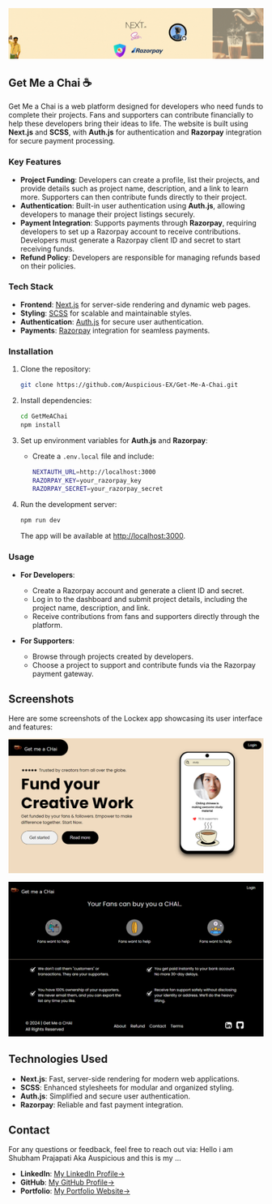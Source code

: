 [![MasterHead](https://github.com/Auspicious-EX/DailyWebDev/blob/main/Day%20112/get-me-a-chai/IMG/banner.gif?raw=true)](https://github.com/Auspicious-EX/DailyWebDev)


## Get Me a Chai ☕

Get Me a Chai is a web platform designed for developers who need funds to complete their projects. Fans and supporters can contribute financially to help these developers bring their ideas to life. The website is built using **Next.js** and **SCSS**, with **Auth.js** for authentication and **Razorpay** integration for secure payment processing.

### Key Features

- **Project Funding**: Developers can create a profile, list their projects, and provide details such as project name, description, and a link to learn more. Supporters can then contribute funds directly to their project.
- **Authentication**: Built-in user authentication using **Auth.js**, allowing developers to manage their project listings securely.
- **Payment Integration**: Supports payments through **Razorpay**, requiring developers to set up a Razorpay account to receive contributions. Developers must generate a Razorpay client ID and secret to start receiving funds.
- **Refund Policy**: Developers are responsible for managing refunds based on their policies.

### Tech Stack

- **Frontend**: [Next.js](https://nextjs.org/) for server-side rendering and dynamic web pages.
- **Styling**: [SCSS](https://sass-lang.com/) for scalable and maintainable styles.
- **Authentication**: [Auth.js](https://authjs.dev/) for secure user authentication.
- **Payments**: [Razorpay](https://razorpay.com/) integration for seamless payments.

### Installation

1. Clone the repository:
   ```bash
   git clone https://github.com/Auspicious-EX/Get-Me-A-Chai.git
   ```

2. Install dependencies:
   ```bash
   cd GetMeAChai
   npm install
   ```

3. Set up environment variables for **Auth.js** and **Razorpay**:
   - Create a `.env.local` file and include:
     ```bash
     NEXTAUTH_URL=http://localhost:3000
     RAZORPAY_KEY=your_razorpay_key
     RAZORPAY_SECRET=your_razorpay_secret
     ```

4. Run the development server:
   ```bash
   npm run dev
   ```

   The app will be available at [http://localhost:3000](http://localhost:3000).

### Usage

- **For Developers**:
  - Create a Razorpay account and generate a client ID and secret.
  - Log in to the dashboard and submit project details, including the project name, description, and link.
  - Receive contributions from fans and supporters directly through the platform.

- **For Supporters**:
  - Browse through projects created by developers.
  - Choose a project to support and contribute funds via the Razorpay payment gateway.


## Screenshots

Here are some screenshots of the Lockex app showcasing its user interface and features:


   ![Homepage](https://github.com/Auspicious-EX/DailyWebDev/blob/main/Day%20112/get-me-a-chai/IMG/2.png?raw=true)

   ![Credential Management](https://github.com/Auspicious-EX/DailyWebDev/blob/main/Day%20112/get-me-a-chai/IMG/1.png?raw=true)

## Technologies Used

- **Next.js**: Fast, server-side rendering for modern web applications.
- **SCSS**: Enhanced stylesheets for modular and organized styling.
- **Auth.js**: Simplified and secure user authentication.
- **Razorpay**: Reliable and fast payment integration.

## Contact

For any questions or feedback, feel free to reach out via:
Hello i am Shubham Prajapati Aka Auspicious and this is my ...

- **LinkedIn**: [My LinkedIn Profile->](https://www.linkedin.com/in/shubham-prajapati-b1051a246/)
- **GitHub**: [My GitHub Profile->](https://github.com/Auspicious-EX)
- **Portfolio**: [My Portfolio Website->](https://auspicious.me)

